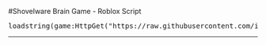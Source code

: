 #Shovelware Brain Game - Roblox Script

<pre>loadstring(game:HttpGet("https://raw.githubusercontent.com/iAlexMX/Shovelware-Brain-Game/refs/heads/main/Shovelware%20Brain%20Game.lua"))()</pre>

---
